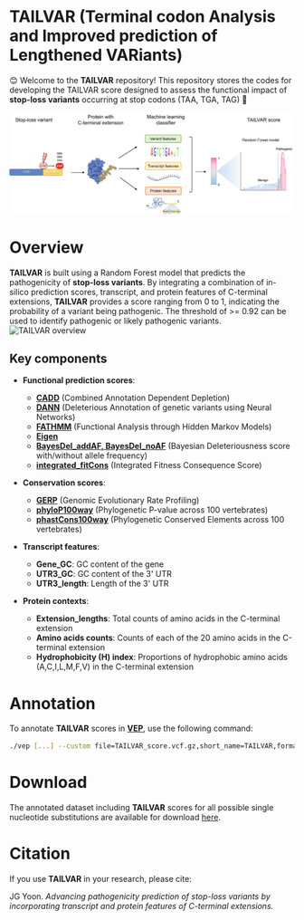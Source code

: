 # TAILVAR (Terminal codon Analysis and Improved prediction of Lengthened VARiants)
😊 Welcome to the **TAILVAR** repository! This repository stores the codes for developing the TAILVAR score designed to assess the functional impact of **stop-loss variants** occurring at stop codons (TAA, TGA, TAG) 🚀


![TAILVAR overview](images/TAILVAR_overview.jpg)

# Overview
**TAILVAR** is built using a Random Forest model that predicts the pathogenicity of **stop-loss variants**. By integrating a combination of in-silico prediction scores, transcript, and protein features of C-terminal extensions, **TAILVAR** provides a score ranging from 0 to 1, indicating the probability of a variant being pathogenic. The threshold of >= 0.92 can be used to identify pathogenic or likely pathogenic variants.
![TAILVAR overview](images/TAILVAR_performance.jpg)

## Key components

- **Functional prediction scores**:
  - **[CADD](http://cadd.gs.washington.edu/)** (Combined Annotation Dependent Depletion)
  - **[DANN](https://cbcl.ics.uci.edu/public_data/DANN/)** (Deleterious Annotation of genetic variants using Neural Networks)
  - **[FATHMM](http://fathmm.biocompute.org.uk/fathmmMKL.htm)** (Functional Analysis through Hidden Markov Models)
  - **[Eigen](http://www.columbia.edu/~ii2135/eigen.html)**
  - **[BayesDel_addAF, BayesDel_noAF](https://fenglab.chpc.utah.edu/BayesDel/BayesDel.html)** (Bayesian Deleteriousness score with/without allele frequency)
  - **[integrated_fitCons](https://www.nature.com/articles/ng.3196)** (Integrated Fitness Consequence Score)

- **Conservation scores**:
  - **[GERP](http://mendel.stanford.edu/SidowLab/downloads/gerp/)** (Genomic Evolutionary Rate Profiling)
  - **[phyloP100way](http://hgdownload.soe.ucsc.edu/goldenPath/hg38/phyloP100way/)** (Phylogenetic P-value across 100 vertebrates)
  - **[phastCons100way](http://hgdownload.soe.ucsc.edu/goldenPath/hg38/phastCons100way/)** (Phylogenetic Conserved Elements across 100 vertebrates)

- **Transcript features**:
  - **Gene_GC**: GC content of the gene
  - **UTR3_GC**: GC content of the 3' UTR
  - **UTR3_length**: Length of the 3' UTR

- **Protein contexts**:
  - **Extension_lengths**: Total counts of amino acids in the C-terminal extension
  - **Amino acids counts**: Counts of each of the 20 amino acids in the C-terminal extension
  - **Hydrophobicity (H) index**: Proportions of hydrophobic amino acids (A,C,I,L,M,F,V) in the C-terminal extension

# Annotation
To annotate **TAILVAR** scores in **[VEP](https://github.com/Ensembl/ensembl-vep)**, use the following command:
```bash
./vep [...] --custom file=TAILVAR_score.vcf.gz,short_name=TAILVAR,format=vcf,type=exact,fields=score
```

# Download
The annotated dataset including **TAILVAR** scores for all possible single nucleotide substitutions are available for download [here](https://zenodo.org/records/14512203).

# Citation
If you use **TAILVAR** in your research, please cite:

JG Yoon. *Advancing pathogenicity prediction of stop-loss variants by incorporating transcript and protein features of C-terminal extensions.*
